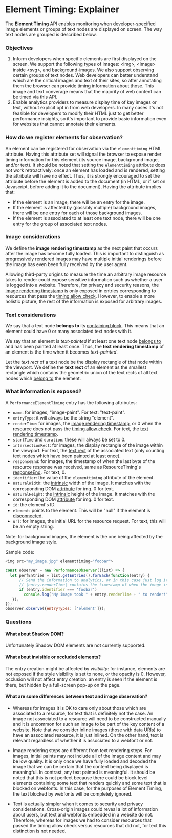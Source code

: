 # Element Timing: Explainer

The **Element Timing** API enables monitoring when developer-specified image elements or groups of text nodes are displayed on screen.
The way text nodes are grouped is described below.


### Objectives

1.  Inform developers when specific elements are first displayed on the screen.
We support the following types of images: \<img\>, \<image\> inside \<svg\>, and background-images.
We also support observing certain groups of text nodes. Web developers can better understand which are the critical images and text of their sites, so after annotating them the browser can provide timing information about those.
This image and text converage means that the majority of web content can be timed via this API.
1.  Enable analytics providers to measure display time of key images or text, without explicit opt in from web developers.
In many cases it's not feasible for developers to modify their HTML just to get better performance insights, so it's important to provide basic information even for websites that cannot annotate their elements.


### How do we register elements for observation?

An element can be registered for observation via the `elementtiming` HTML attribute.
Having this attribute set will signal the browser to expose render timing information for this element (its source image, background image, and/or text).
It should be noted that setting the `elementtiming` attribute does not work retroactively: once an element has loaded and is rendered, setting the attribute will have no effect.
Thus, it is strongly encouraged to set the attribute before the element is added to the document (in HTML, or if set on Javascript, before adding it to the document).
Having the attribute implies that:

* If the element is an image, there will be an entry for the image.
* If the element is affected by (possibly multiple) background images, there will be one entry for each of those background images.
* If the element is associated to at least one text node, there will be one entry for the group of associated text nodes.

### Image considerations

We define the <a name="image-time">**image rendering timestamp**</a> as the next paint that occurs after the image has become fully loaded.
This is important to distinguish as progressively rendered images may have multiple initial renderings before the image has even been fully received by the user agent.

Allowing third-party origins to measure the time an arbitrary image resource takes to render could expose sensitive information such as whether a user is logged into a website.
Therefore, for privacy and security reasons, the [image rendering timestamp](#image-time) is only exposed in entries corresponding to resources that pass the [timing allow check](https://w3c.github.io/resource-timing/#dfn-timing-allow-check).
However, to enable a more holistic picture, the rest of the information is exposed for arbitrary images.

### Text considerations

We say that a text node <a name="belong">**belongs to**</a> its [containing block](https://www.w3.org/TR/CSS2/visudet.html#containing-block-details).
This means that an element could have 0 or many associated text nodes with it.

We say that an element is *text-painted* if at least one text node [belongs to](#belong) and has been painted at least once.
Thus, the <a name="text-time">**text rendering timestamp**</a> of an element is the time when it becomes *text-painted*.

Let the *text rect* of a text node be the display rectangle of that node within the viewport.
We define the <a name="text-rect">**text rect**</a> of an element as the smallest rectangle which contains the geometric union of the text rects of all text nodes which [belong to](#belong) the element.

### What information is exposed?

A `PerformanceElementTiming` entry has the following attributes:
* `name`: for images, "image-paint". For text: "text-paint".
* `entryType`: it will always be the string "element".
* `renderTime`: for images, the [image rendering timestamp](#image-time), or 0 when the resource does not pass the [timing allow check](https://w3c.github.io/resource-timing/#dfn-timing-allow-check). For text, the [text rendering timestamp](#text-time).
* `startTime` and `duration`: these will always be set to 0.
* `intersectionRect`: for images, the display rectangle of the image within the viewport. For text, the [text rect](#text-rect) of the associated text (only counting text nodes which have been painted at least once).
* `responseEnd`: for images, the timestamp of when the last byte of the resource response was received, same as ResourceTiming's [responseEnd](https://w3c.github.io/resource-timing/#dom-performanceresourcetiming-responseend). For text, 0.
* `identifier`: the value of the `elementtiming` attribute of the element.
* `naturalWidth`: the [intrinsic](https://drafts.csswg.org/css2/conform.html#intrinsic) width of the image. It matches with the corresponding DOM [attribute](https://html.spec.whatwg.org/multipage/embedded-content.html#dom-img-naturalwidth) for img. 0 for text.
* `naturalHeight`: the [intrinsic](https://drafts.csswg.org/css2/conform.html#intrinsic) height of the image. It matches with the corresponding DOM [attribute](https://html.spec.whatwg.org/multipage/embedded-content.html#dom-img-naturalheight) for img. 0 for text.
* `id`: the element's ID.
* `element`: points to the element. This will be "null" if the element is [disconnected](https://dom.spec.whatwg.org/#connected).
* `url`: for images, the initial URL for the resource request. For text, this will be an empty string.

Note: for background images, the element is the one being affected by the background image style.

Sample code:

```javascript
<img src="my_image.jpg" elementtiming="foobar">

const observer = new PerformanceObserver((list) => {
  let perfEntries = list.getEntries().forEach(function(entry) {
      // Send the information to analytics, or in this case just log it to console.
      // |entry.renderTime| contains the timestamp of when the image is displayed.
      if (entry.identifier === 'foobar')
        console.log("My image took " + entry.renderTime + " to render!");
   });
});
observer.observe({entryTypes: ['element']});
```

### Questions

#### What about Shadow DOM?

Unfortunately Shadow DOM elements are not currently supported. 

#### What about invisible or occluded elements?

The entry creation might be affected by _visibility_: for instance, elements are not exposed if the style visibility is set to none, or the opacity is 0.
However, occlusion will not affect entry creation: an entry is seen if the element is there, but hidden by a full-screen pop-up on the page.

#### What are some differences between text and image observation?

* Whereas for images it is OK to care only about those which are associated to a resource, for text that is definitely not the case.
An image not associated to a resource will need to be constructed manually and it is uncommon for such an image to be part of the key content of a website.
Note that we consider inline images (those with data URIs) to have an associated resource, it is just inlined.
On the other hand, text is relevant regardless of whether it is associated to a webfont or not.

* Image rendering steps are different from text rendering steps.
For images, initial paints may not include all of the image content and may be low quality.
It is only once we have fully loaded and decoded the image that we can be certain that the content being displayed is meaningful.
In contrast, any text painted is meaningful.
It should be noted that this is not perfect because there could be block level elements containing some text that renders quickly and some text that is blocked on webfonts.
In this case, for the purposes of Element Timing, the text blocked by webfonts will be completely ignored.

* Text is actually simpler when it comes to security and privacy considerations.
Cross-origin images could reveal a lot of information about users, but text and webfonts embedded in a website do not.
Therefore, whereas for images we had to consider resources that passed the timing allow check versus resources that did not, for text this distinction is not needed.

